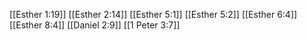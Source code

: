[[Esther 1:19]]
[[Esther 2:14]]
[[Esther 5:1]]
[[Esther 5:2]]
[[Esther 6:4]]
[[Esther 8:4]]
[[Daniel 2:9]]
[[1 Peter 3:7]]

